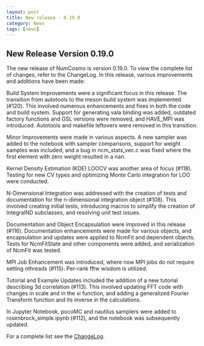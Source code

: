 ```yaml
---
layout: post
title: New release - 0.19.0
category: News
tags: [news]
---
```


## New Release Version 0.19.0

The new release of NumCosmo is version 0.19.0. To view the complete list of changes, refer to the ChangeLog. In this release, various improvements and additions have been made:

Build System Improvements were a significant focus in this release. The transition from autotools to the meson build system was implemented (#120). This involved numerous enhancements and fixes in both the code and build system. Support for generating vala binding was added, outdated factory functions and GSL versions were removed, and HAVE_MPI was introduced. Autotools and makefile leftovers were removed in this transition.

Minor Improvements were made in various aspects. A new sampler was added to the notebook with sampler comparisons, support for weight samples was included, and a bug in ncm_stats_vec.c was fixed where the first element with zero weight resulted in a nan.

Kernel Density Estimation (KDE) LOOCV was another area of focus (#118). Testing for new CV types and optimizing Monte Carlo integration for LOO were conducted.

N-Dimensional Integration was addressed with the creation of tests and documentation for the n-dimensional integration object (#108). This involved creating initial tests, introducing macros to simplify the creation of IntegralND subclasses, and resolving unit test issues.

Documentation and Object Encapsulation were improved in this release (#116). Documentation enhancements were made for various objects, and encapsulation and updates were applied to NcmFit and dependent objects. Tests for NcmFitState and other components were added, and serialization of NcmFit was tested.

MPI Job Enhancement was introduced, where now MPI jobs do not require setting nthreads (#115). Per-rank fftw wisdom is utilized.

Tutorial and Example Updates included the addition of a new tutorial describing 3d correlation (#113). This involved updating FFT code with changes in scale and in the xi function, and adding a generalized Fourier Transform function and its inverse in the calculations.

In Jupyter Notebook, pocoMC and nautilus samplers were added to rosenbrock_simple.ipynb (#112), and the notebook was subsequently updated.

For a complete list see the [ChangeLog](https://github.com/NumCosmo/NumCosmo/blob/master/ChangeLog.md).
